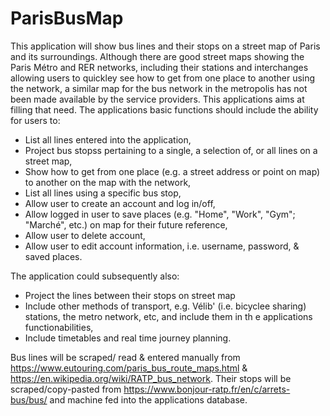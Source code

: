# ParisBusMap

This application will show bus lines and their stops on a street map of Paris and its surroundings. Although there are good street maps showing the Paris Métro and RER networks, including their stations and interchanges allowing users to quickley see how to get from one place to another using the network, a similar map for the bus network in the metropolis has not been made available by the service providers. This applications aims at filling that need. The applications basic functions should include the ability for users to:

- List all lines entered into the application,
- Project bus stopss pertaining to a single, a selection of, or all lines on a street map,
- Show how to get from one place (e.g. a street address or point on map) to another on the map with the network,
- List all lines using a specific bus stop,
- Allow user to create an account and log in/off,
- Allow logged in user to save places (e.g. "Home", "Work", "Gym"; "Marché", etc.) on map for their future reference,
- Allow user to delete account,
- Allow user to edit account information, i.e. username, password, & saved places.

The application could subsequently also:
- Project the lines between their stops on street map
- Include other methods of transport, e.g. Vélib' (i.e. bicyclee sharing) stations, the metro network, etc, and include them in th e applications functionabilities,
- Include timetables and real time journey planning.

Bus lines will be scraped/ read & entered manually from https://www.eutouring.com/paris_bus_route_maps.html & https://en.wikipedia.org/wiki/RATP_bus_network. Their stops will be scraped/copy-pasted from https://www.bonjour-ratp.fr/en/c/arrets-bus/bus/ and machine fed into the applications database.
